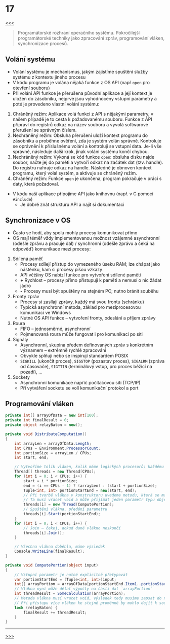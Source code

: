 # 17

[<<<](./16.MD)
> Programátorské rozhraní operačního systému. Pokročilejší programátorské techniky jako zpracování zpráv, programování vláken, synchronizace procesů.

## Volání systému

* Volání systému je mechanismus, jakým zajistíme spuštění služby systému z kontextu jiného procesu
* V kódu programu je volána nějaká funkce z OS API (např `open` pro otevření souboru)
* Při volání API funkce je přerušena původní aplikace a její kontext je uložen do zásobníku, nejprve jsou vyhodnoceny vstupní parametry a poté je provedeno vlastní volání systému:

1. Chráněný režim: Aplikace volá funkci z API s nějakými parametry, v našem případě je to cesta k požadovanému souboru. Funkce z API připraví do registrů odkaz na název souboru a vyvolá softwarové přerušení se správným číslem.
2. Nechráněný režim: Obsluha přerušení uloží kontext programu do zásobníku a proběhne ověření, zda je systém volán správně. Kontroluje se oprávnění k příslušnému volání a kontrolují se vstupní data. Je-li vše správně, následuje další krok, jinak volání systému končí chybou.
3. Nechráněný režim: Vykoná se kód funkce `open`: obsluha disku najde soubor, načte jej do paměti a vytvoří odkaz na začátek dat (tzv. handle). Do registru nahraje odkaz na handle. Následně je obnoven kontext programu, který volal systém, a aktivuje se chráněný režim.
4. Chráněný režim: Funkce `open` je ukončena, program pokračuje v práci s daty, která požadoval.

* V kódu naší aplikace připojíme API jako knihovnu (např. v C pomocí `#include`)
  * Je dobré znát strukturu API a najít si dokumentaci

## Synchronizace v OS

* Často se hodí, aby spolu mohly procesy komunikovat přímo
* OS mají téměř vždy implementovanou možnost vzájemné asynchronní (odešle zprávu a pracuje dál) / synchronní (odešle zprávu a čeká na odpověď) komunikace mezi procesy:

1. Sdílená paměť
   * Procesy sdílejí přístup do vymezeného úseku RAM; lze chápat jako nástěnku, kam si procesy píšou vzkazy
   * API většiny OS nabízí funkce pro vytvoření sdílené paměti
   * __+__ Rychlost – procesy přímo přistupují k paměti a nemusí o nic žádat jádro
   * __-__ Procesy musí být spuštěny na stejném PC; nutno bránit souběhu
2. Fronty zpráv
   * Procesy si zasílají zprávy, každý má svou frontu (schránku)
   * Typická asynchronní metoda, základ pro meziprocesovou komunikaci ve Windows
   * Nutné OS API funkce – vytvoření fronty, odeslání a příjem zprávy
3. Roura
   * FIFO – jednosměrné, asynchronní
   * Pojmenovaná roura může fungovat i pro komunikaci po síti
4. Signály
   * Asynchronní, skupina předem definovaných zpráv s konkrétním významem – extrémně rychlé zpracování
   * Obvykle splňují nebo se inspirují standardem POSIX
   * `SIGKILL` (ukončit proces), `SIGSTOP` (pozastav proces), `SIGALRM` (zpráva od časovače), `SIGTTIN` (terminálový vstup, pro proces běžící na pozadí), ...
5. Sockety
   * Asynchronní komunikace napříč počítačovou sítí (TCP/IP)
   * Při vytváření socketu se volí komunikační protokol a port

## Programování vláken

```csharp
private int[] arrayOfData = new int[100];
private int finalResult = 0;
private object relayBaton = new();

private void DistributeComputation()
{
    int arrayLen = arrayOfData.Length;
    int CPUs = Environment.ProcessorCount;
    int portionSize = arrayLen / CPUs;
    int start, end;

    // Vytvoříme tolik vláken, kolik máme logických procesorů; každému přidělíme část dat
    Thread[] threads = new Thread[CPUs];
    for (int i = 0; i < CPUs; i++) {
        start = i * portionSize;
        end = (i == CPUs - 1) ? (arrayLen) : (start + portionSize);
        Tuple<int, int> portionStartEnd = new(start, end);
        // Při tvorbě vlákna v konstruktoru uvedeme metodu, která se má spustit
        // Ta musí vracet void a může přijímat jeden parametr typu object
        threads[i] = new Thread(ComputePortion);
        // Spuštění vlákna, předání parametru
        threads[i].Start(portionStartEnd);
    }
    for (int i = 0; i < CPUs; i++) {
        // Join – čekej, dokud dané vlákno neskončí
        threads[i].Join();
    }

    // Všechna vlákna doběhla, máme výsledek
    Console.WriteLine(finalResult);
}

private void ComputePortion(object input)
{
    // Vstupní parametr je nutné explicitně přetypovat
    var portionStartEnd = (Tuple<int, int>)input;
    int[] arrayPortion = arrayOfData[portionStartEnd.Item1..portionStartEnd.Item2];
    // Vlákno nyní může dělat výpočty na části dat `arrayPortion`
    int threadResult = SomeCalculation(arrayPortion);
    // Metoda vlákna musí vracet void, výsledek tedy musíme zapsat do nějaké venkovní proměnné
    // Při přístupu více vláken ke stejné proměnné by mohlo dojít k souběhu, využijeme proto zámek
    lock (relayBaton) {
        finalResult += threadResult; 
    }
}
```

---
[>>>](./18.MD)
